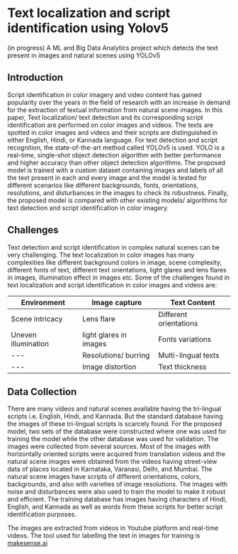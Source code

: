 
# Text localization and script identification using Yolov5 

(in progress) A ML and Big Data Analytics project which detects the text present in images and natural scenes using YOLOv5

## Introduction
Script identification in color imagery and video content has gained popularity over the years in the field of research with an increase in demand for the extraction of textual information from natural scene images. In this paper, Text localization/ text detection and its corresponding script identification are performed on color images and videos. The texts are spotted in color images and videos and their scripts are distinguished in either English, Hindi, or Kannada language. For text detection and script recognition, the state-of-the-art method called YOLOv5 is used. YOLO is a real-time, single-shot object detection algorithm with better performance and higher accuracy than other object detection algorithms. The proposed model is trained with a custom dataset containing images and labels of all the text present in each and every image and the model is tested for different scenarios like different backgrounds, fonts, orientations, resolutions, and disturbances in the images to check its robustness. Finally, the proposed model is compared with other existing models/ algorithms for text detection and script identification in color imagery. 

## Challenges
Text detection and script identification in complex natural scenes can be very challenging. The text localization in color images has many complexities like different background colors in image, scene complexity, different fonts of text, different text orientations, light glares and lens flares in images, illumination effect in images etc. Some of the challenges found in text localization and script identification in color images and videos are: 

| Environment         | Image capture          | Text Content            |
| ------------------- | ---------------------- | ----------------------- |
| Scene intricacy     | Lens flare             | Different orientations  |
| Uneven illumination | light glares in images | Fonts variations        |
|       ---           | Resolutions/ burring   | Multi-lingual texts     |
|       ---           | Image distortion       | Text thickness          |

## Data Collection

There are many videos and natural scenes available having the tri-lingual scripts i.e. English, Hindi, and Kannada. But the standard database having the images of these tri-lingual scripts is scarcely found. For the proposed model, two sets of the database were constructed where one was used for training the model while the other database was used for validation. The images were collected from several sources. Most of the images with horizontally oriented scripts were acquired from translation videos and the natural scene images were obtained from the videos having street-view data of places located in Karnataka, Varanasi, Delhi, and Mumbai. The natural scene images have scripts of different orientations, colors, backgrounds, and also with varieties of image resolutions. The images with noise and disturbances were also used to train the model to make it robust and efficient. The training database has images having characters of Hindi, English, and Kannada as well as words from these scripts for better script identification purposes. 

The images are extracted from videos in Youtube platform and real-time videos. The tool used for labelling the text in images for training is [makesense.ai](https://www.makesense.ai/)



